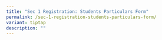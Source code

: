 ```yaml
---
title: "Sec 1 Registration: Students Particulars Form"
permalink: /sec-1-registration-students-particulars-form/
variant: tiptap
description: ""
---
```

